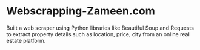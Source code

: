 # Webscrapping-Zameen.com
Built a web scraper using Python libraries like Beautiful Soup and Requests to extract property details such as location, price, city from an online real estate platform.
